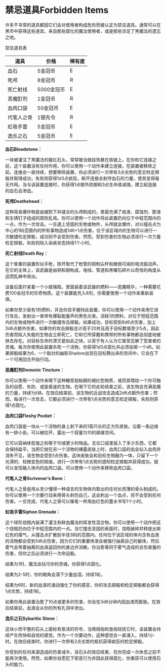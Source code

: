 # 禁忌道具Forbidden Items

许多不寻常的道具都因它们会对使用者构成危险而被认定为禁忌道具。通常可以在黑市中获得这些道具，来自那些腐化的魔法使用者，或是那些涉足了黑魔法的遗忘之地。

禁忌道具表

<table>
<thead>
<tr class="header">
<th>道具</th>
<th>价格</th>
<th>稀有度</th>
</tr>
</thead>
<tbody>
<tr class="odd">
<td>血石</td>
<td>5金冠币</td>
<td>E</td>
</tr>
<tr class="even">
<td>死颅</td>
<td>8金冠币</td>
<td>R</td>
</tr>
<tr class="odd">
<td>死亡射线</td>
<td>5000金冠币</td>
<td>E</td>
</tr>
<tr class="even">
<td>恶魔酊剂</td>
<td>1金冠币</td>
<td>R</td>
</tr>
<tr class="odd">
<td>血肉口袋</td>
<td>50金冠币</td>
<td>E</td>
</tr>
<tr class="even">
<td>代笔人之骨</td>
<td>1银先令</td>
<td>R</td>
</tr>
<tr class="odd">
<td>虹吸手雷</td>
<td>5金冠币</td>
<td>E</td>
</tr>
<tr class="even">
<td>逸乐之石</td>
<td>5金冠币</td>
<td>E</td>
</tr>
</tbody>
</table>

**血石Bloodstone：**

一块被灌注了黑魔法的猩红石头，常常被当做挂饰悬在铁链上。在你和它连接之前，这个装置没有任何作用，你可以使用一个动作来建立连接。在装置被移除之前，连接会一直持续，想要移除装置，你必须进行一次带有3点劣势的意志检定掷骰并取得成功，失败则获得1d3点疯狂。断开连接会剥夺血石的力量，使其变得毫无作用。当与该装置连接时，你获得1点额外防御和3点生命值减值。建立起连接的血石会渗血。

**死颅Deathshead：**

这种简易爆炸物是由被割下并缝合的头颅制成的，里面充满了痰液、腐蚀剂、脓液和生锈钉子组成的腐败乱炖。你可以使用一个动作将此装置扔向位于中程范围内的一点，作为一次攻击。一旦遇上坚固的生物或物件，头颅就会爆炸，对以撞击点为中心的1码范围内的所有事物造成1d6+1点伤害。位于该区域内的生物可以进行一次敏捷检定掷骰，成功则不会受到伤害。然而，受到伤害的生物必须进行一次力量检定掷骰，失败则陷入染疾状态持续1个小时。

**死亡射线Death Ray：**

这个笨重的装置形似手枪，除开取代了枪管的铜制尖杆和微弱可闻的电流振动声。在它的主体上，该武器是由铜和钢构成，电线、管道和黑曜石碎片以奇怪的角度从这团乱麻中突出。

设备后面拧紧着一个小玻璃瓶，里面装着该武器的燃料——恶魔精华，一种需要花费100金冠币的珍奇物质。这个装置能充入6剂，你需要使用一个动作来重新装填。

如果你至少装有1剂燃料，并且你双手握持此装置，你可以使用一个动作来用它进行攻击，发射出一束带有爆裂能量声的黑色光束。消耗1剂燃料，对位于短程范围内的生物或物件进行一次敏捷攻击掷骰。如果成功，目标受到9d6点伤害，加上3d6点额外伤害，如果你的攻击掷骰总计高于20并且高于目标数值至少5点，因此伤害而陷入失能的生物会立即死亡，它和它所穿戴和携带的所有事物都会彻底地被抹去存在。对目标生命的湮灭是如此之快，以至于有人认为它甚至瓦解了受害者的灵魂。每次你使用此装置杀死一个活物，你获得1d3点腐化并必须投掷一个d6。如果掷骰结果为6，一个敌对的幽影Shadow出现在目标腾出来的空间中，它会在下一个可用回合开始行动。

**恶魔酊剂Demonic Tincture：**

你可以使用一个动作来喝下这种糖浆般粘稠的褐红色物质，或将其喂给一个你可触及的自愿、失防、或是昏迷的生物。在喝下它的此轮结束之前，该生物会充满恶魔的力量，持续1分钟。在效应结束前，该生物的近战攻击造成2d6点额外伤害；然而。每进行一次攻击，它都必须进行一次带有1点劣势的意志检定掷骰，失败则获得1点腐化。

**血肉口袋Fleshy Pocket：**

血肉口袋是一块从一个活物的身上剥下来的1英尺长的正方形皮肤。沿着一条边缘有一排小齿，可以被拉开，露出一个容量为10的超维空间。

它可以容纳体型值之和等于10或更少的物品。无论口袋里装入了多少东西，它都会保持扁平。当把它放在另一个活物的裸露皮肤上时，血肉口袋的齿会钻入血肉并消失不见，该生物会受到1点伤害。这块皮肤会和目标生物融为一体，只留下一个光滑的、轻微变色的斑痕。进行一次带有1点劣势的感知检定掷骰并获得成功，就可以发现融入体内的血肉口袋。可以使用一个动作来移除血肉口袋。

**代笔人之骨Scrivener’s Bone：**

代笔人之骨是用从至少懂得一种语言的生物体内取出的任何长而薄的骨头制成的。你可以使用一个次要行动来用骨头刺伤自己，这会刺出一个血点，但不会受到任何伤害。一旦完成，代笔人之骨可以像笔一样用血红色的墨水书写1个小时。

**虹吸手雷Siphon Grenade：**

这个球形烧瓶内装满了灌注有鲜血魔法的挥发性混合物。你可以使用一个动作把这个烧瓶扔向位于中程范围内的一点。当它撞击坚固的表面时，烧瓶破碎并释放出紫红色的瘴气，从撞击点扩散到半径3码的范围内。任何位于该区域的体内含有血液的活物都会受到1d6点伤害，因为它们的重要体液会被强行抽离自己的躯体。然后雾气会带着抽离的血液返回你的身边并消散。你治愈等同于雾气造成的总伤害量的伤害，但你之后必须进行一次命运骰。

结果为1时，魔法会玷污你的灵魂，你获得1点腐化。

结果为2-5时，你的眼角会滴下少量血泪，持续1轮。

结果为6时，新的血液的涌动强化了你的感官，你的攻击掷骰和检定掷骰都会获得1点优势，持续1轮。

如果你用此装置治愈了10点或更多的伤害，你会在3d6分钟内因血液而膨胀。在效应结束前，血液会从你的所有孔洞中渗出。

**逸乐之石Sybaritic Stone：**

这块小而平整的石头上面标有亵渎的符号，当用拇指和食指轻抚它时，该装置会持续产生欣快和自信的感觉。作为一个次要动作，这种感觉会一直涌入，持续1小时。在效应结束时，你进行一次带有2点劣势的抵抗获得疯狂的检定掷骰。

你受到的任何来源造成的伤害减半，该石头的效应结束，在你完成一次休息之前不能再次使用。然而，如果你自愿犯下邪恶行为并因此获得腐化，你重获可以使用石头的能力。
